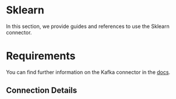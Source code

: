 # Sklearn

In this section, we provide guides and references to use the Sklearn connector.

# Requirements
<!-- to be updated -->
You can find further information on the Kafka connector in the [docs](https://docs.open-metadata.org/connectors/mlmodel/sklearn).

## Connection Details

